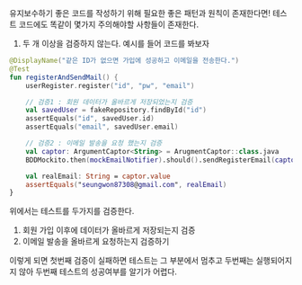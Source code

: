 유지보수하기 좋은 코드를 작성하기 위해 필요한 좋은 패턴과 원칙이 존재한다면!
테스트 코드에도 똑같이 몇가지 주의해야할 사항들이 존재한다.

1. 두 개 이상을 검증하지 않는다.
예시를 들어 코드를 봐보자
```kotlin
@DisplayName("같은 ID가 없으면 가입에 성공하고 이메일을 전송한다.")
@Test
fun registerAndSendMail() {
	userRegister.register("id", "pw", "email")

	// 검증1 : 회원 데이터가 올바르게 저장되었는지 검증
	val savedUser = fakeRepository.findById("id")
	assertEquals("id", savedUser.id)
	assertEquals("email", savedUser.email)

	// 검증2 : 이메일 발송을 요청 했는지 검증
	val captor: ArgumentCaptor<String> = ArugmentCaptor::class.java
	BDDMockito.then(mockEmailNotifier).should().sendRegisterEmail(captor.capture)

	val realEmail: String = captor.value
	assertEquals("seungwon87308@gmail.com", realEmail)
}
```
위에서는 테스트를 두가지를 검증한다.
1. 회원 가입 이후에 데이터가 올바르게 저장되는지 검증
2. 이메일 발송을 올바르게 요청하는지 검증하기

이렇게 되면 첫번째 검증이 실패하면 테스트는 그 부분에서 멈추고 두번째는 실행되어지지 않아 두번째 테스트의 성공여부를 알기가 어렵다.